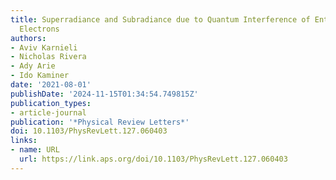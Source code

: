 ```yaml
---
title: Superradiance and Subradiance due to Quantum Interference of Entangled Free
  Electrons
authors:
- Aviv Karnieli
- Nicholas Rivera
- Ady Arie
- Ido Kaminer
date: '2021-08-01'
publishDate: '2024-11-15T01:34:54.749815Z'
publication_types:
- article-journal
publication: '*Physical Review Letters*'
doi: 10.1103/PhysRevLett.127.060403
links:
- name: URL
  url: https://link.aps.org/doi/10.1103/PhysRevLett.127.060403
---
```

